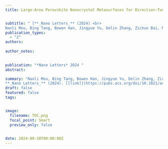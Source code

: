 ```yaml
---
title: Large-Area Perovskite Nanocrystal Metasurfaces for Direction-Tunable Lasing


subtitle: " [**_Nano Letters_** (2024) <br> 
Nanli Mou, Bing Tang, Bowen Han, Jingyue Yu, Delin Zhang, Zichun Bai, Mou Zhong, Biye Xie, Zhaoyu Zhang, Shikai Deng, Andrey L. Rogach, Jingtian Hu, and **Jun Guan***](https://pubs.acs.org/doi/10.1021/acs.nanolett.4c03921)"
publication_types:
  - "2"
authors: 
  
author_notes:
  

publication: "*Nano Letters* 2024 "
abstract: 

summary: "Nanli Mou, Bing Tang, Bowen Han, Jingyue Yu, Delin Zhang, Zichun Bai, Mou Zhong, Biye Xie, Zhaoyu Zhang, Shikai Deng, Andrey L. Rogach, Jingtian Hu and **Jun Guan***  <br>
**_Nano Letters_** (2024). [[link]](https://pubs.acs.org/doi/10.1021/acs.nanolett.4c03921)"
draft: false
featured: false
tags:


image:
  filename: TOC.png
  focal_point: Smart
  preview_only: false

 
date: 2024-09-20T00:00:00Z
---
```







